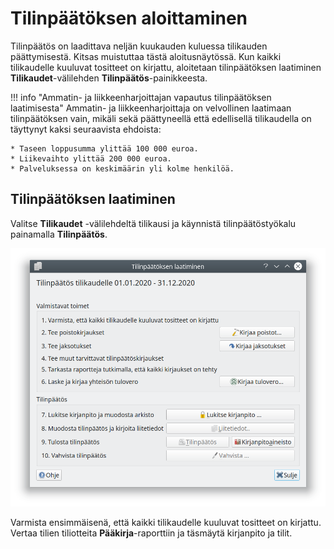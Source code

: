 # Tilinpäätöksen aloittaminen

<!-- !!! tip ""
    [<span class="fa fa-youtube"></span> Katso video tilinpäätöksen laatimisesta](https://www.youtube.com/watch?v=cldqp1k_3Qo)   -->

Tilinpäätös on laadittava neljän kuukauden kuluessa tilikauden päättymisestä. Kitsas muistuttaa tästä aloitusnäytössä. Kun kaikki tilikaudelle kuuluvat tositteet on kirjattu, aloitetaan tilinpäätöksen laatiminen **Tilikaudet**-välilehden **Tilinpäätös**-painikkeesta.

!!! info "Ammatin- ja liikkeenharjoittajan vapautus tilinpäätöksen laatimisesta"
    Ammatin- ja liikkeenharjoittaja on velvollinen laatimaan tilinpäätöksen vain, mikäli sekä päättyneellä että edellisellä tilikaudella on täyttynyt kaksi seuraavista ehdoista:

    * Taseen loppusumma ylittää 100 000 euroa.
    * Liikevaihto ylittää 200 000 euroa.
    * Palveluksessa on keskimäärin yli kolme henkilöä.

## Tilinpäätöksen laatiminen

Valitse **Tilikaudet** -välilehdeltä tilikausi ja käynnistä tilinpäätöstyökalu painamalla **Tilinpäätös**.

![](tilinpaatos.png)

Varmista ensimmäisenä, että kaikki tilikaudelle kuuluvat tositteet on kirjattu. Vertaa tilien tiliotteita **Pääkirja**-raporttiin ja täsmäytä kirjanpito ja tilit.
